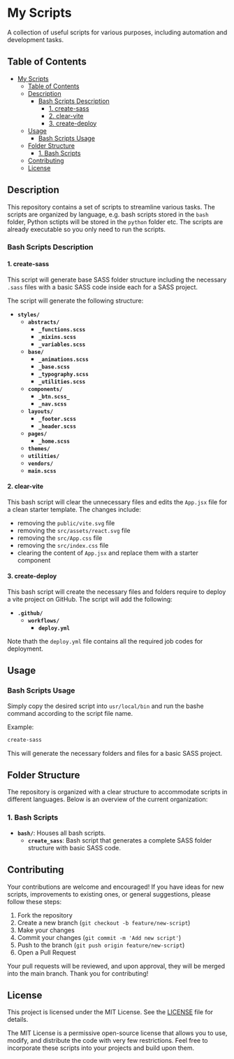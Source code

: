 # My Scripts

A collection of useful scripts for various purposes, including automation and development tasks.

## Table of Contents

- [My Scripts](#my-scripts)
  - [Table of Contents](#table-of-contents)
  - [Description](#description)
    - [Bash Scripts Description](#bash-scripts-description)
      - [1. create-sass](#1-create-sass)
      - [2. clear-vite](#2-clear-vite)
      - [3. create-deploy](#3-create-deploy)
  - [Usage](#usage)
    - [Bash Scripts Usage](#bash-scripts-usage)
  - [Folder Structure](#folder-structure)
    - [1. Bash Scripts](#1-bash-scripts)
  - [Contributing](#contributing)
  - [License](#license)

## Description

This repository contains a set of scripts to streamline various tasks. The scripts are organized by language, e.g. bash scripts stored in the `bash` folder, Python sctipts will be stored in the `python` folder etc. The scripts are already executable so you only need to run the scripts.

### Bash Scripts Description

#### 1. create-sass

This script will generate base SASS folder structure including the necessary `.sass` files with a basic SASS code inside each for a SASS project.

The script will generate the following structure:

- **`styles/`**
  - **`abstracts/`**
    - **`_functions.scss`**
    - **`_mixins.scss`**
    - **`_variables.scss`**
  - **`base/`**
    - **`_animations.scss`**
    - **`_base.scss`**
    - **`_typography.scss`**
    - **`_utilities.scss`**
  - **`components/`**
    - **`_btn.scss_`**
    - **`_nav.scss`**
  - **`layouts/`**
    - **`_footer.scss`**
    - **`_header.scss`**
  - **`pages/`**
    - **`_home.scss`**
  - **`themes/`**
  - **`utilities/`**
  - **`vendors/`**
  - **`main.scss`**

#### 2. clear-vite

This bash script will clear the unnecessary files and edits the `App.jsx` file for a clean starter template. The changes include:

- removing the `public/vite.svg` file
- removing the `src/assets/react.svg` file
- removing the `src/App.css` file
- removing the `src/index.css` file
- clearing the content of `App.jsx` and replace them with a starter component

#### 3. create-deploy

This bash script will create the necessary files and folders require to deploy a vite project on GitHub. The script will add the following:

- **`.github/`**
  - **`workflows/`**
    - **`deploy.yml`**

Note thath the `deploy.yml` file contains all the required job codes for deployment.

## Usage

### Bash Scripts Usage

Simply copy the desired script into `usr/local/bin` and run the bashe command according to the script file name.

Example:

```bash
create-sass
```

This will generate the necessary folders and files for a basic SASS project.

## Folder Structure

The repository is organized with a clear structure to accommodate scripts in different languages. Below is an overview of the current organization:

### 1. Bash Scripts

- **`bash/`**: Houses all bash scripts.
  - **`create_sass`**: Bash script that generates a complete SASS folder structure with basic SASS code.

## Contributing

Your contributions are welcome and encouraged! If you have ideas for new scripts, improvements to existing ones, or general suggestions, please follow these steps:

1. Fork the repository
2. Create a new branch (`git checkout -b feature/new-script`)
3. Make your changes
4. Commit your changes (`git commit -m 'Add new script'`)
5. Push to the branch (`git push origin feature/new-script`)
6. Open a Pull Request

Your pull requests will be reviewed, and upon approval, they will be merged into the main branch. Thank you for contributing!

## License

This project is licensed under the MIT License. See the [LICENSE](LICENSE) file for details.

The MIT License is a permissive open-source license that allows you to use, modify, and distribute the code with very few restrictions. Feel free to incorporate these scripts into your projects and build upon them.
